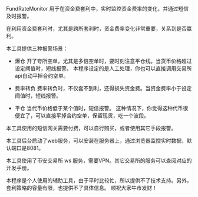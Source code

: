 FundRateMonitor 用于在资金费套利中，实时监控资金费率的变化，并通过短信及时报警。

在利用资金费套利时，尤其是跨所套利时，资金费率变化非常重要，关系到是否赢利。

本工具提供三种报警场景：

- 爆仓
开了夸所空单，尤其是多倍空单时，要时刻注意平仓线。当货币价格超过设定阈值时，短线报警。
本程序设定的是人工处理，你也可以直接调用交易所api自动平掉合约空单。

- 费率转负
费率转负时，不仅套不到利，还得损失资金费。当资金费率小于设定阈值时，短线报警。

- 平仓
当代币价格低于某个值时，短信报警。
这种情况下，你觉得这种代币很便宜了，可以直接平掉合约空单，保留现货，吃一个波段。

本工具使用的短信网关需要付费，可以自行购买，或者使用其它手段报警。

本工具后台启动了web服务，可以安装在服务器上，通过浏览器监控实时数据，默认端口是8081。

本工具使用了币安交易所 ws 服务，需要VPN。其它交易所的服务可以查阅对应的开发手册。

本程序是个人使用的辅助工具，由于平时比较忙，所以提供不了技术支持。另外，套利策略的容量有限，也提供不了具体信息。
顺祝大家牛市发财！
